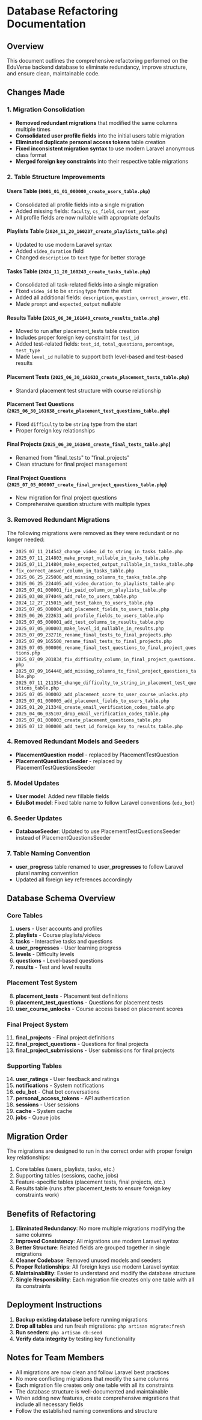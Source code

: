 # Database Refactoring Documentation

## Overview

This document outlines the comprehensive refactoring performed on the EduVerse backend database to eliminate redundancy, improve structure, and ensure clean, maintainable code.

## Changes Made

### 1. Migration Consolidation

-   **Removed redundant migrations** that modified the same columns multiple times
-   **Consolidated user profile fields** into the initial users table migration
-   **Eliminated duplicate personal access tokens** table creation
-   **Fixed inconsistent migration syntax** to use modern Laravel anonymous class format
-   **Merged foreign key constraints** into their respective table migrations

### 2. Table Structure Improvements

#### Users Table (`0001_01_01_000000_create_users_table.php`)

-   Consolidated all profile fields into a single migration
-   Added missing fields: `faculty`, `cs_field`, `current_year`
-   All profile fields are now nullable with appropriate defaults

#### Playlists Table (`2024_11_20_160237_create_playlists_table.php`)

-   Updated to use modern Laravel syntax
-   Added `video_duration` field
-   Changed `description` to `text` type for better storage

#### Tasks Table (`2024_11_20_160243_create_tasks_table.php`)

-   Consolidated all task-related fields into a single migration
-   Fixed `video_id` to be `string` type from the start
-   Added all additional fields: `description`, `question`, `correct_answer`, etc.
-   Made `prompt` and `expected_output` nullable

#### Results Table (`2025_06_30_161649_create_results_table.php`)

-   Moved to run after placement_tests table creation
-   Includes proper foreign key constraint for `test_id`
-   Added test-related fields: `test_id`, `total_questions`, `percentage`, `test_type`
-   Made `level_id` nullable to support both level-based and test-based results

#### Placement Tests (`2025_06_30_161633_create_placement_tests_table.php`)

-   Standard placement test structure with course relationship

#### Placement Test Questions (`2025_06_30_161638_create_placement_test_questions_table.php`)

-   Fixed `difficulty` to be `string` type from the start
-   Proper foreign key relationships

#### Final Projects (`2025_06_30_161648_create_final_tests_table.php`)

-   Renamed from "final_tests" to "final_projects"
-   Clean structure for final project management

#### Final Project Questions (`2025_07_05_000007_create_final_project_questions_table.php`)

-   New migration for final project questions
-   Comprehensive question structure with multiple types

### 3. Removed Redundant Migrations

The following migrations were removed as they were redundant or no longer needed:

-   `2025_07_11_214542_change_video_id_to_string_in_tasks_table.php`
-   `2025_07_11_214803_make_prompt_nullable_in_tasks_table.php`
-   `2025_07_11_214804_make_expected_output_nullable_in_tasks_table.php`
-   `fix_correct_answer_column_in_tasks_table.php`
-   `2025_06_25_225006_add_missing_columns_to_tasks_table.php`
-   `2025_06_25_224405_add_video_duration_to_playlists_table.php`
-   `2025_07_01_000001_fix_paid_column_on_playlists_table.php`
-   `2025_03_08_074049_add_role_to_users_table.php`
-   `2024_12_27_215015_add_test_taken_to_users_table.php`
-   `2025_07_05_000004_add_placement_fields_to_users_table.php`
-   `2025_06_26_222631_add_profile_fields_to_users_table.php`
-   `2025_07_05_000001_add_test_columns_to_results_table.php`
-   `2025_07_05_000003_make_level_id_nullable_in_results.php`
-   `2025_07_09_232716_rename_final_tests_to_final_projects.php`
-   `2025_07_09_165500_rename_final_tests_to_final_projects.php`
-   `2025_07_05_000006_rename_final_test_questions_to_final_project_questions.php`
-   `2025_07_09_201834_fix_difficulty_column_in_final_project_questions.php`
-   `2025_07_09_164440_add_missing_columns_to_final_project_questions_table.php`
-   `2025_07_11_211354_change_difficulty_to_string_in_placement_test_questions_table.php`
-   `2025_07_05_000002_add_placement_score_to_user_course_unlocks.php`
-   `2025_07_01_000005_add_placement_fields_to_users_table.php`
-   `2025_01_20_213348_create_email_verification_codes_table.php`
-   `2025_04_06_035107_drop_email_verification_codes_table.php`
-   `2025_07_01_000003_create_placement_questions_table.php`
-   `2025_07_12_000000_add_test_id_foreign_key_to_results_table.php`

### 4. Removed Redundant Models and Seeders

-   **PlacementQuestion model** - replaced by PlacementTestQuestion
-   **PlacementQuestionsSeeder** - replaced by PlacementTestQuestionsSeeder

### 5. Model Updates

-   **User model**: Added new fillable fields
-   **EduBot model**: Fixed table name to follow Laravel conventions (`edu_bot`)

### 6. Seeder Updates

-   **DatabaseSeeder**: Updated to use PlacementTestQuestionsSeeder instead of PlacementQuestionsSeeder

### 7. Table Naming Convention

-   **user_progress** table renamed to **user_progresses** to follow Laravel plural naming convention
-   Updated all foreign key references accordingly

## Database Schema Overview

### Core Tables

1. **users** - User accounts and profiles
2. **playlists** - Course playlists/videos
3. **tasks** - Interactive tasks and questions
4. **user_progresses** - User learning progress
5. **levels** - Difficulty levels
6. **questions** - Level-based questions
7. **results** - Test and level results

### Placement Test System

8. **placement_tests** - Placement test definitions
9. **placement_test_questions** - Questions for placement tests
10. **user_course_unlocks** - Course access based on placement scores

### Final Project System

11. **final_projects** - Final project definitions
12. **final_project_questions** - Questions for final projects
13. **final_project_submissions** - User submissions for final projects

### Supporting Tables

14. **user_ratings** - User feedback and ratings
15. **notifications** - System notifications
16. **edu_bot** - Chat bot conversations
17. **personal_access_tokens** - API authentication
18. **sessions** - User sessions
19. **cache** - System cache
20. **jobs** - Queue jobs

## Migration Order

The migrations are designed to run in the correct order with proper foreign key relationships:

1. Core tables (users, playlists, tasks, etc.)
2. Supporting tables (sessions, cache, jobs)
3. Feature-specific tables (placement tests, final projects, etc.)
4. Results table (runs after placement_tests to ensure foreign key constraints work)

## Benefits of Refactoring

1. **Eliminated Redundancy**: No more multiple migrations modifying the same columns
2. **Improved Consistency**: All migrations use modern Laravel syntax
3. **Better Structure**: Related fields are grouped together in single migrations
4. **Cleaner Codebase**: Removed unused models and seeders
5. **Proper Relationships**: All foreign keys use modern Laravel syntax
6. **Maintainability**: Easier to understand and modify the database structure
7. **Single Responsibility**: Each migration file creates only one table with all its constraints

## Deployment Instructions

1. **Backup existing database** before running migrations
2. **Drop all tables** and run fresh migrations: `php artisan migrate:fresh`
3. **Run seeders**: `php artisan db:seed`
4. **Verify data integrity** by testing key functionality

## Notes for Team Members

-   All migrations are now clean and follow Laravel best practices
-   No more conflicting migrations that modify the same columns
-   Each migration file creates only one table with all its constraints
-   The database structure is well-documented and maintainable
-   When adding new features, create comprehensive migrations that include all necessary fields
-   Follow the established naming conventions and structure

